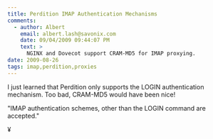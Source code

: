 ```yaml
---
title: Perdition IMAP Authentication Mechanisms
comments:
  - author: Albert
    email: albert.lash@savonix.com
    date: 09/04/2009 09:44:07 PM
    text: >
      NGINX and Dovecot support CRAM-MD5 for IMAP proxying.
date: 2009-08-26
tags: imap,perdition,proxies
---
```

I just learned that Perdition only supports the LOGIN authentication mechanism. Too bad, CRAM-MD5 would have been nice!

"IMAP authentication schemes, other than the LOGIN command are accepted."

¥

